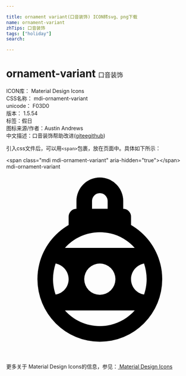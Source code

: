 ```yaml
---

title: ornament variant(口音装饰) ICON转svg、png下载
name: ornament-variant
zhTips: 口音装饰
tags: ["holiday"]
search: 

---
```


# ornament-variant  <small style="font-size: 60%;font-weight: 100">口音装饰</small>


<div class="detail-page">
<p>
<span>
ICON库：
<span class="badge-secondary badge">Material Design Icons</span> 
</span>
<br/>
<span>
CSS名称：
<span class="badge-secondary badge">mdi-ornament-variant</span> 
</span>
<br/>
<span>
unicode：
<span class="badge-secondary badge">F03D0</span> 
<copy-btn content='F03D0' btn-title=""></copy-btn>
<copy-btn :content='String.fromCodePoint(parseInt("F03D0", 16))' btn-title="复制U"></copy-btn>
</span>
<br/>
<span>
版本：
<span class="badge-secondary badge">1.5.54</span> 
</span><br/><span>标签：<span class="badge-light badge"><router-link to="/tags/holiday.html">假日</router-link></span></span>
<br/>
<span>图标来源/作者：<span class="badge-light badge">Austin Andrews</span></span> 
<br/>
<span class="zh-detail">中文描述：<span class="badge-primary badge">口音装饰</span><span class="help-link"><span>帮助改进</span>(<a href="https://gitee.com/liuwave/icon-helper/edit/master/json/material/ornament-variant.json" target="_blank" rel="noopener noreferrer">gitee</a><a href="https://github.com/liuwave/icon-helper/edit/master/json/material/ornament-variant.json" target="_blank" rel="noopener noreferrer">github</a></span>)</span><br/>
</p>
</div>
<div class="alert alert-dark">
  <i class="mdi mdi-ornament-variant mdi-48px"></i>
  <i class="mdi mdi-ornament-variant mdi-36px"></i>
  <i class="mdi mdi-ornament-variant mdi-24px"></i>
  <i class="mdi mdi-ornament-variant mdi-18px"></i>
</div>
<div>
  <p>引入css文件后，可以用<code>&lt;span&gt;</code>包裹，放在页面中。具体如下所示：    
  </p>
  <div class="alert alert-primary" style="font-size: 14px">
    &lt;span class="mdi mdi-ornament-variant" aria-hidden="true"&gt;&lt;/span&gt;
    <copy-btn content='<span class="mdi mdi-ornament-variant" aria-hidden="true"></span>'></copy-btn>
  </div>
  <div class="alert alert-secondary">
    <i class="mdi mdi-ornament-variant"
    style="font-size: 24px"
    aria-hidden="true"></i> mdi-ornament-variant
    <copy-btn content="mdi-ornament-variant" btn-title="复制图标名称"></copy-btn>
  </div>
</div>
<div id="svg" class="svg-wrap">
<svg xmlns="http://www.w3.org/2000/svg" viewBox="0 0 24 24"><path d="M12,1A3,3 0 0,1 15,4V5A1,1 0 0,1 16,6V7.07C18.39,8.45 20,11.04 20,14A8,8 0 0,1 12,22A8,8 0 0,1 4,14C4,11.04 5.61,8.45 8,7.07V6A1,1 0 0,1 9,5V4A3,3 0 0,1 12,1M12,3A1,1 0 0,0 11,4V5H13V4A1,1 0 0,0 12,3M12,8C10.22,8 8.63,8.77 7.53,10H16.47C15.37,8.77 13.78,8 12,8M12,20C13.78,20 15.37,19.23 16.47,18H7.53C8.63,19.23 10.22,20 12,20M12,12A2,2 0 0,0 10,14A2,2 0 0,0 12,16A2,2 0 0,0 14,14A2,2 0 0,0 12,12M18,14C18,13.31 17.88,12.65 17.67,12C16.72,12.19 16,13 16,14C16,15 16.72,15.81 17.67,15.97C17.88,15.35 18,14.69 18,14M6,14C6,14.69 6.12,15.35 6.33,15.97C7.28,15.81 8,15 8,14C8,13 7.28,12.19 6.33,12C6.12,12.65 6,13.31 6,14Z" /></svg>
</div>
<detail full-name='mdi-ornament-variant'></detail>
    
<div><p>更多关于 Material Design Icons的信息，参见：<a target="_blank" href="https://iconhelper.cn/material.html"> Material Design Icons</a>
</p></div>
